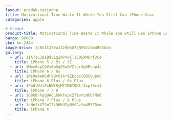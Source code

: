 ```yaml
---
layout: produk-casinghp
title: Motivational Time Waste It While You Still Can iPhone Case
categories: apple

# Produk
product-title: Motivational Time Waste It While You Still Can iPhone Case
harga: 90000
sku: hn-2444
image-drive: 1cNn1tX79uIZz96KU7gNV9Jzlm4R5ZOxm
gallery:
  - url: 1iA71LJpIBd51qiNPVwiTIC0SXM6rf2Ce
    title: iPhone 5 / 5s / SE
  - url: 1Mmm8opCQVs6wSq95aQYZtLr4q9RcnpJc
    title: iPhone 6 / 6s
  - url: 1Ns9aAeWSdr9QrUIkr9ZEcqci6BCUupmC
    title: iPhone 6 Plus / 6s Plus
  - url: 1FbGlW4iPxNWlRyMTVM6Y0KlfIxp79cv3
    title: iPhone 7 / 8
  - url: 1G8k8-FpgUACLhkKFopxZfIvrLNhEFMW6
    title: iPhone 7 Plus / 8 Plus
  - url: 1cNn1tX79uIZz96KU7gNV9Jzlm4R5ZOxm
    title: iPhone X
---
```

